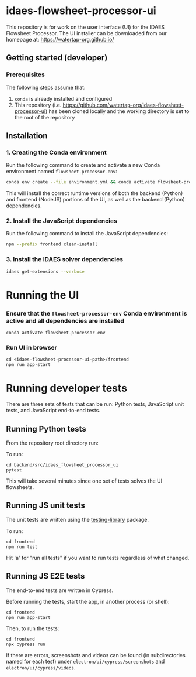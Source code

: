 # idaes-flowsheet-processor-ui

This repository is for work on the user interface (UI) for the IDAES Flowsheet Processor.
The UI installer can be downloaded from our homepage at: https://watertap-org.github.io/

## Getting started (developer)

### Prerequisites

The following steps assume that:

1. `conda` is already installed and configured
2. This repository (i.e. https://github.com/watertap-org/idaes-flowsheet-processor-ui) has been cloned locally and the working directory is set to the root of the repository

## Installation

### 1. Creating the Conda environment

Run the following command to create and activate a new Conda environment named `flowsheet-processor-env`:

```sh
conda env create --file environment.yml && conda activate flowsheet-processor-env
```

This will install the correct runtime versions of both the backend (Python) and frontend (NodeJS) portions of the UI, as well as the backend (Python) dependencies.

### 2. Install the JavaScript dependencies

Run the following command to install the JavaScript dependencies:

```sh
npm --prefix frontend clean-install
```

### 3. Install the IDAES solver dependencies

```sh
idaes get-extensions --verbose
```

# Running the UI

### Ensure that the `flowsheet-processor-env` Conda environment is active and all dependencies are installed

```console
conda activate flowsheet-processor-env
```

### Run UI in browser

```console
cd <idaes-flowsheet-processor-ui-path>/frontend
npm run app-start
```

# Running developer tests

There are three sets of tests that can be run: Python tests, JavaScript unit tests, and JavaScript end-to-end tests.

## Running Python tests

From the repository root directory run:

To run:
```shell
cd backend/src/idaes_flowsheet_processor_ui
pytest
```

This will take several minutes since one set of tests solves the UI flowsheets.

## Running JS unit tests

The unit tests are written using the [testing-library](https://testing-library.com/) package.

To run:
```shell
cd frontend
npm run test
```

Hit 'a' for "run all tests" if you want to run tests regardless of what changed.

## Running JS E2E tests

The end-to-end tests are written in Cypress.

Before running the tests, start the app, in another process (or shell):
```shell
cd frontend
npm run app-start
```

Then, to run the tests:
```shell
cd frontend
npx cypress run
```

If there are errors, screenshots and videos can be found (in subdirectories named for each test) under `electron/ui/cypress/screenshots` and `electron/ui/cypress/videos`.